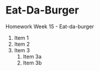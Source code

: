 # Eat-Da-Burger

Homework Week 15 - Eat-da-burger


1. Item 1
1. Item 2
1. Item 3
   1. Item 3a
   1. Item 3b
